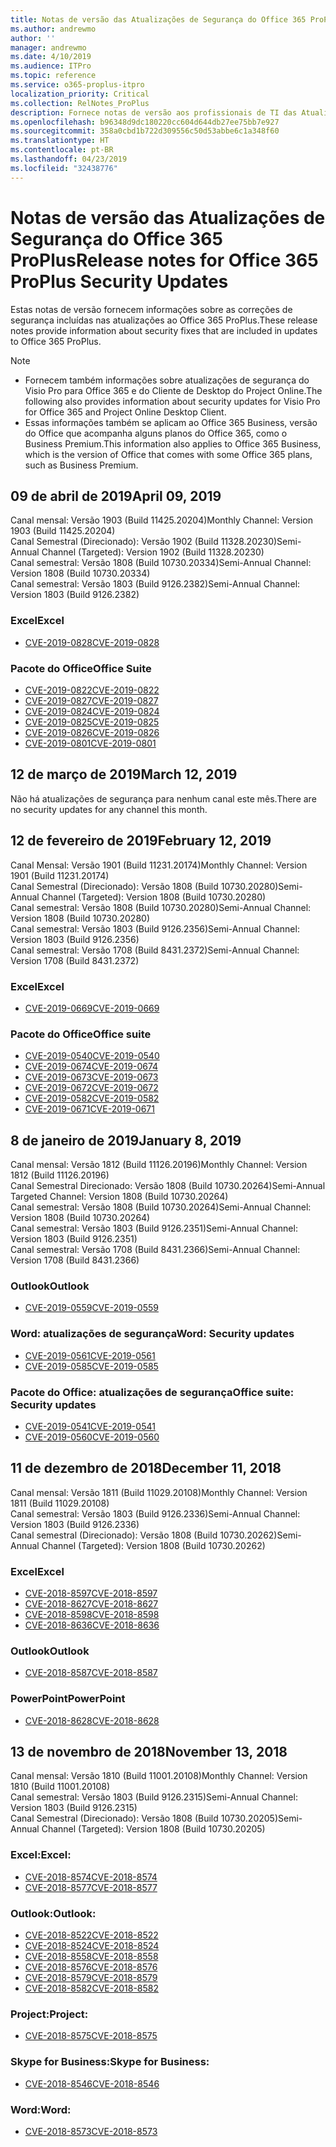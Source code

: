 ```yaml
---
title: Notas de versão das Atualizações de Segurança do Office 365 ProPlus
ms.author: andrewmo
author: ''
manager: andrewmo
ms.date: 4/10/2019
ms.audience: ITPro
ms.topic: reference
ms.service: o365-proplus-itpro
localization_priority: Critical
ms.collection: RelNotes_ProPlus
description: Fornece notas de versão aos profissionais de TI das Atualizações de Segurança do Office 365 ProPlus
ms.openlocfilehash: b96348d9dc180220cc604d644db27ee75bb7e927
ms.sourcegitcommit: 358a0cbd1b722d309556c50d53abbe6c1a348f60
ms.translationtype: HT
ms.contentlocale: pt-BR
ms.lasthandoff: 04/23/2019
ms.locfileid: "32438776"
---
```

# <a name="release-notes-for-office-365-proplus-security-updates"></a><span data-ttu-id="69586-103">Notas de versão das Atualizações de Segurança do Office 365 ProPlus</span><span class="sxs-lookup"><span data-stu-id="69586-103">Release notes for Office 365 ProPlus Security Updates</span></span>

<span data-ttu-id="69586-104">Estas notas de versão fornecem informações sobre as correções de segurança incluídas nas atualizações ao Office 365 ProPlus.</span><span class="sxs-lookup"><span data-stu-id="69586-104">These release notes provide information about security fixes that are included in updates to Office 365 ProPlus.</span></span>
 
> [!NOTE]
> - <span data-ttu-id="69586-105">Fornecem também informações sobre atualizações de segurança do Visio Pro para Office 365 e do Cliente de Desktop do Project Online.</span><span class="sxs-lookup"><span data-stu-id="69586-105">The following also provides information about security updates for Visio Pro for Office 365 and Project Online Desktop Client.</span></span>
> - <span data-ttu-id="69586-106">Essas informações também se aplicam ao Office 365 Business, versão do Office que acompanha alguns planos do Office 365, como o Business Premium.</span><span class="sxs-lookup"><span data-stu-id="69586-106">This information also applies to Office 365 Business, which is the version of Office that comes with some Office 365 plans, such as Business Premium.</span></span>
## <a name="april-09-2019"></a><span data-ttu-id="69586-107">09 de abril de 2019</span><span class="sxs-lookup"><span data-stu-id="69586-107">April 09, 2019</span></span>
<span data-ttu-id="69586-108">Canal mensal: Versão 1903 (Build 11425.20204)</span><span class="sxs-lookup"><span data-stu-id="69586-108">Monthly Channel: Version 1903 (Build 11425.20204)</span></span>  
<span data-ttu-id="69586-109">Canal Semestral (Direcionado): Versão 1902 (Build 11328.20230)</span><span class="sxs-lookup"><span data-stu-id="69586-109">Semi-Annual Channel (Targeted): Version 1902 (Build 11328.20230)</span></span>  
<span data-ttu-id="69586-110">Canal semestral: Versão 1808 (Build 10730.20334)</span><span class="sxs-lookup"><span data-stu-id="69586-110">Semi-Annual Channel: Version 1808 (Build 10730.20334)</span></span>  
<span data-ttu-id="69586-111">Canal semestral: Versão 1803 (Build 9126.2382)</span><span class="sxs-lookup"><span data-stu-id="69586-111">Semi-Annual Channel: Version 1803 (Build 9126.2382)</span></span>  

### <a name="excel"></a><span data-ttu-id="69586-112">Excel</span><span class="sxs-lookup"><span data-stu-id="69586-112">Excel</span></span>

-   [<span data-ttu-id="69586-113">CVE-2019-0828</span><span class="sxs-lookup"><span data-stu-id="69586-113">CVE-2019-0828</span></span>](https://portal.msrc.microsoft.com/pt-BR/security-guidance/advisory/CVE-2019-0828)

### <a name="office-suite"></a><span data-ttu-id="69586-114">Pacote do Office</span><span class="sxs-lookup"><span data-stu-id="69586-114">Office Suite</span></span>

-   [<span data-ttu-id="69586-115">CVE-2019-0822</span><span class="sxs-lookup"><span data-stu-id="69586-115">CVE-2019-0822</span></span>](https://portal.msrc.microsoft.com/pt-BR/security-guidance/advisory/CVE-2019-0822)
-   [<span data-ttu-id="69586-116">CVE-2019-0827</span><span class="sxs-lookup"><span data-stu-id="69586-116">CVE-2019-0827</span></span>](https://portal.msrc.microsoft.com/pt-BR/security-guidance/advisory/CVE-2019-0827)
-   [<span data-ttu-id="69586-117">CVE-2019-0824</span><span class="sxs-lookup"><span data-stu-id="69586-117">CVE-2019-0824</span></span>](https://portal.msrc.microsoft.com/pt-BR/security-guidance/advisory/CVE-2019-0824)
-   [<span data-ttu-id="69586-118">CVE-2019-0825</span><span class="sxs-lookup"><span data-stu-id="69586-118">CVE-2019-0825</span></span>](https://portal.msrc.microsoft.com/pt-BR/security-guidance/advisory/CVE-2019-0825)
-   [<span data-ttu-id="69586-119">CVE-2019-0826</span><span class="sxs-lookup"><span data-stu-id="69586-119">CVE-2019-0826</span></span>](https://portal.msrc.microsoft.com/pt-BR/security-guidance/advisory/CVE-2019-0826)
-   [<span data-ttu-id="69586-120">CVE-2019-0801</span><span class="sxs-lookup"><span data-stu-id="69586-120">CVE-2019-0801</span></span>](https://portal.msrc.microsoft.com/pt-BR/security-guidance/advisory/CVE-2019-0801)

## <a name="march-12-2019"></a><span data-ttu-id="69586-121">12 de março de 2019</span><span class="sxs-lookup"><span data-stu-id="69586-121">March 12, 2019</span></span>
<span data-ttu-id="69586-122">Não há atualizações de segurança para nenhum canal este mês.</span><span class="sxs-lookup"><span data-stu-id="69586-122">There are no security updates for any channel this month.</span></span>

## <a name="february-12-2019"></a><span data-ttu-id="69586-123">12 de fevereiro de 2019</span><span class="sxs-lookup"><span data-stu-id="69586-123">February 12, 2019</span></span>
<span data-ttu-id="69586-124">Canal Mensal: Versão 1901 (Build 11231.20174)</span><span class="sxs-lookup"><span data-stu-id="69586-124">Monthly Channel: Version 1901 (Build 11231.20174)</span></span>  
<span data-ttu-id="69586-125">Canal Semestral (Direcionado): Versão 1808 (Build 10730.20280)</span><span class="sxs-lookup"><span data-stu-id="69586-125">Semi-Annual Channel (Targeted): Version 1808 (Build 10730.20280)</span></span>   
<span data-ttu-id="69586-126">Canal semestral: Versão 1808 (Build 10730.20280)</span><span class="sxs-lookup"><span data-stu-id="69586-126">Semi-Annual Channel: Version 1808 (Build 10730.20280)</span></span>  
<span data-ttu-id="69586-127">Canal semestral: Versão 1803 (Build 9126.2356)</span><span class="sxs-lookup"><span data-stu-id="69586-127">Semi-Annual Channel: Version 1803 (Build 9126.2356)</span></span>  
<span data-ttu-id="69586-128">Canal semestral: Versão 1708 (Build 8431.2372)</span><span class="sxs-lookup"><span data-stu-id="69586-128">Semi-Annual Channel: Version 1708 (Build 8431.2372)</span></span>  


### <a name="excel"></a><span data-ttu-id="69586-129">Excel</span><span class="sxs-lookup"><span data-stu-id="69586-129">Excel</span></span>

-   [<span data-ttu-id="69586-130">CVE-2019-0669</span><span class="sxs-lookup"><span data-stu-id="69586-130">CVE-2019-0669</span></span>](https://portal.msrc.microsoft.com/pt-BR/security-guidance/advisory/CVE-2019-0669)

### <a name="office-suite"></a><span data-ttu-id="69586-131">Pacote do Office</span><span class="sxs-lookup"><span data-stu-id="69586-131">Office suite</span></span>

-   [<span data-ttu-id="69586-132">CVE-2019-0540</span><span class="sxs-lookup"><span data-stu-id="69586-132">CVE-2019-0540</span></span>](https://portal.msrc.microsoft.com/pt-BR/security-guidance/advisory/CVE-2019-0540)
-   [<span data-ttu-id="69586-133">CVE-2019-0674</span><span class="sxs-lookup"><span data-stu-id="69586-133">CVE-2019-0674</span></span>](https://portal.msrc.microsoft.com/pt-BR/security-guidance/advisory/CVE-2019-0674)
-   [<span data-ttu-id="69586-134">CVE-2019-0673</span><span class="sxs-lookup"><span data-stu-id="69586-134">CVE-2019-0673</span></span>](https://portal.msrc.microsoft.com/pt-BR/security-guidance/advisory/CVE-2019-0673)
-   [<span data-ttu-id="69586-135">CVE-2019-0672</span><span class="sxs-lookup"><span data-stu-id="69586-135">CVE-2019-0672</span></span>](https://portal.msrc.microsoft.com/pt-BR/security-guidance/advisory/CVE-2019-0672)
-   [<span data-ttu-id="69586-136">CVE-2019-0582</span><span class="sxs-lookup"><span data-stu-id="69586-136">CVE-2019-0582</span></span>](https://portal.msrc.microsoft.com/pt-BR/security-guidance/advisory/CVE-2019-0582)
-   [<span data-ttu-id="69586-137">CVE-2019-0671</span><span class="sxs-lookup"><span data-stu-id="69586-137">CVE-2019-0671</span></span>](https://portal.msrc.microsoft.com/pt-BR/security-guidance/advisory/CVE-2019-0671)

## <a name="january-8-2019"></a><span data-ttu-id="69586-138">8 de janeiro de 2019</span><span class="sxs-lookup"><span data-stu-id="69586-138">January 8, 2019</span></span>

<span data-ttu-id="69586-139">Canal mensal: Versão 1812 (Build 11126.20196)</span><span class="sxs-lookup"><span data-stu-id="69586-139">Monthly Channel: Version 1812 (Build 11126.20196)</span></span>  
<span data-ttu-id="69586-140">Canal Semestral Direcionado: Versão 1808 (Build 10730.20264)</span><span class="sxs-lookup"><span data-stu-id="69586-140">Semi-Annual Targeted Channel: Version 1808 (Build 10730.20264)</span></span>  
<span data-ttu-id="69586-141">Canal semestral: Versão 1808 (Build 10730.20264)</span><span class="sxs-lookup"><span data-stu-id="69586-141">Semi-Annual Channel: Version 1808 (Build 10730.20264)</span></span>  
<span data-ttu-id="69586-142">Canal semestral: Versão 1803 (Build 9126.2351)</span><span class="sxs-lookup"><span data-stu-id="69586-142">Semi-Annual Channel: Version 1803 (Build 9126.2351)</span></span>  
<span data-ttu-id="69586-143">Canal semestral: Versão 1708 (Build 8431.2366)</span><span class="sxs-lookup"><span data-stu-id="69586-143">Semi-Annual Channel: Version 1708 (Build 8431.2366)</span></span>  


### <a name="outlook"></a><span data-ttu-id="69586-144">Outlook</span><span class="sxs-lookup"><span data-stu-id="69586-144">Outlook</span></span>
-   [<span data-ttu-id="69586-145">CVE-2019-0559</span><span class="sxs-lookup"><span data-stu-id="69586-145">CVE-2019-0559</span></span>](https://portal.msrc.microsoft.com/pt-BR/security-guidance/advisory/CVE-2019-0559)

### <a name="word-security-updates"></a><span data-ttu-id="69586-146">Word: atualizações de segurança</span><span class="sxs-lookup"><span data-stu-id="69586-146">Word: Security updates</span></span> 
-   [<span data-ttu-id="69586-147">CVE-2019-0561</span><span class="sxs-lookup"><span data-stu-id="69586-147">CVE-2019-0561</span></span>](https://portal.msrc.microsoft.com/pt-BR/security-guidance/advisory/CVE-2019-0561)
-   [<span data-ttu-id="69586-148">CVE-2019-0585</span><span class="sxs-lookup"><span data-stu-id="69586-148">CVE-2019-0585</span></span>](https://portal.msrc.microsoft.com/pt-BR/security-guidance/advisory/CVE-2019-0585) 
 
### <a name="office-suite-security-updates"></a><span data-ttu-id="69586-149">Pacote do Office: atualizações de segurança</span><span class="sxs-lookup"><span data-stu-id="69586-149">Office suite: Security updates</span></span> 
-   [<span data-ttu-id="69586-150">CVE-2019-0541</span><span class="sxs-lookup"><span data-stu-id="69586-150">CVE-2019-0541</span></span>](https://portal.msrc.microsoft.com/pt-BR/security-guidance/advisory/CVE-2019-0541)
-   [<span data-ttu-id="69586-151">CVE-2019-0560</span><span class="sxs-lookup"><span data-stu-id="69586-151">CVE-2019-0560</span></span>](https://portal.msrc.microsoft.com/pt-BR/security-guidance/advisory/CVE-2019-0560)

## <a name="december-11-2018"></a><span data-ttu-id="69586-152">11 de dezembro de 2018</span><span class="sxs-lookup"><span data-stu-id="69586-152">December 11, 2018</span></span>
<span data-ttu-id="69586-153">Canal mensal: Versão 1811 (Build 11029.20108)</span><span class="sxs-lookup"><span data-stu-id="69586-153">Monthly Channel: Version 1811 (Build 11029.20108)</span></span>  
<span data-ttu-id="69586-154">Canal semestral: Versão 1803 (Build 9126.2336)</span><span class="sxs-lookup"><span data-stu-id="69586-154">Semi-Annual Channel: Version 1803 (Build 9126.2336)</span></span>  
<span data-ttu-id="69586-155">Canal semestral (Direcionado): Versão 1808 (Build 10730.20262)</span><span class="sxs-lookup"><span data-stu-id="69586-155">Semi-Annual Channel (Targeted): Version 1808 (Build 10730.20262)</span></span>  

### <a name="excel"></a><span data-ttu-id="69586-156">Excel</span><span class="sxs-lookup"><span data-stu-id="69586-156">Excel</span></span>

-   [<span data-ttu-id="69586-157">CVE-2018-8597</span><span class="sxs-lookup"><span data-stu-id="69586-157">CVE-2018-8597</span></span>](https://portal.msrc.microsoft.com/pt-BR/security-guidance/advisory/CVE-2018-8597)
-   [<span data-ttu-id="69586-158">CVE-2018-8627</span><span class="sxs-lookup"><span data-stu-id="69586-158">CVE-2018-8627</span></span>](https://portal.msrc.microsoft.com/pt-BR/security-guidance/advisory/CVE-2018-8627)
-   [<span data-ttu-id="69586-159">CVE-2018-8598</span><span class="sxs-lookup"><span data-stu-id="69586-159">CVE-2018-8598</span></span>](https://portal.msrc.microsoft.com/pt-BR/security-guidance/advisory/CVE-2018-8598)
-   [<span data-ttu-id="69586-160">CVE-2018-8636</span><span class="sxs-lookup"><span data-stu-id="69586-160">CVE-2018-8636</span></span>](https://portal.msrc.microsoft.com/pt-BR/security-guidance/advisory/CVE-2018-8636)

### <a name="outlook"></a><span data-ttu-id="69586-161">Outlook</span><span class="sxs-lookup"><span data-stu-id="69586-161">Outlook</span></span>

-   [<span data-ttu-id="69586-162">CVE-2018-8587</span><span class="sxs-lookup"><span data-stu-id="69586-162">CVE-2018-8587</span></span>](https://portal.msrc.microsoft.com/pt-BR/security-guidance/advisory/CVE-2018-8587)

### <a name="powerpoint"></a><span data-ttu-id="69586-163">PowerPoint</span><span class="sxs-lookup"><span data-stu-id="69586-163">PowerPoint</span></span>

-   [<span data-ttu-id="69586-164">CVE-2018-8628</span><span class="sxs-lookup"><span data-stu-id="69586-164">CVE-2018-8628</span></span>](https://portal.msrc.microsoft.com/pt-BR/security-guidance/advisory/CVE-2018-8628)

## <a name="november-13-2018"></a><span data-ttu-id="69586-165">13 de novembro de 2018</span><span class="sxs-lookup"><span data-stu-id="69586-165">November 13, 2018</span></span>
<span data-ttu-id="69586-166">Canal mensal: Versão 1810 (Build 11001.20108)</span><span class="sxs-lookup"><span data-stu-id="69586-166">Monthly Channel: Version 1810 (Build 11001.20108)</span></span>  
<span data-ttu-id="69586-167">Canal semestral: Versão 1803 (Build 9126.2315)</span><span class="sxs-lookup"><span data-stu-id="69586-167">Semi-Annual Channel: Version 1803 (Build 9126.2315)</span></span>  
<span data-ttu-id="69586-168">Canal Semestral (Direcionado): Versão 1808 (Build 10730.20205)</span><span class="sxs-lookup"><span data-stu-id="69586-168">Semi-Annual Channel (Targeted): Version 1808 (Build 10730.20205)</span></span>  

### <a name="excel"></a><span data-ttu-id="69586-169">Excel:</span><span class="sxs-lookup"><span data-stu-id="69586-169">Excel:</span></span>

-   [<span data-ttu-id="69586-170">CVE-2018-8574</span><span class="sxs-lookup"><span data-stu-id="69586-170">CVE-2018-8574</span></span>](https://portal.msrc.microsoft.com/pt-BR/security-guidance/advisory/CVE-2018-8574)
-   [<span data-ttu-id="69586-171">CVE-2018-8577</span><span class="sxs-lookup"><span data-stu-id="69586-171">CVE-2018-8577</span></span>](https://portal.msrc.microsoft.com/pt-BR/security-guidance/advisory/CVE-2018-8577)

### <a name="outlook"></a><span data-ttu-id="69586-172">Outlook:</span><span class="sxs-lookup"><span data-stu-id="69586-172">Outlook:</span></span>

-   [<span data-ttu-id="69586-173">CVE-2018-8522</span><span class="sxs-lookup"><span data-stu-id="69586-173">CVE-2018-8522</span></span>](https://portal.msrc.microsoft.com/pt-BR/security-guidance/advisory/CVE-2018-8522)
-   [<span data-ttu-id="69586-174">CVE-2018-8524</span><span class="sxs-lookup"><span data-stu-id="69586-174">CVE-2018-8524</span></span>](https://portal.msrc.microsoft.com/pt-BR/security-guidance/advisory/CVE-2018-8524)
-   [<span data-ttu-id="69586-175">CVE-2018-8558</span><span class="sxs-lookup"><span data-stu-id="69586-175">CVE-2018-8558</span></span>](https://portal.msrc.microsoft.com/pt-BR/security-guidance/advisory/CVE-2018-8558)
-   [<span data-ttu-id="69586-176">CVE-2018-8576</span><span class="sxs-lookup"><span data-stu-id="69586-176">CVE-2018-8576</span></span>](https://portal.msrc.microsoft.com/pt-BR/security-guidance/advisory/CVE-2018-8576)
-   [<span data-ttu-id="69586-177">CVE-2018-8579</span><span class="sxs-lookup"><span data-stu-id="69586-177">CVE-2018-8579</span></span>](https://portal.msrc.microsoft.com/pt-BR/security-guidance/advisory/CVE-2018-8579)
-   [<span data-ttu-id="69586-178">CVE-2018-8582</span><span class="sxs-lookup"><span data-stu-id="69586-178">CVE-2018-8582</span></span>](https://portal.msrc.microsoft.com/pt-BR/security-guidance/advisory/CVE-2018-8582)

### <a name="project"></a><span data-ttu-id="69586-179">Project:</span><span class="sxs-lookup"><span data-stu-id="69586-179">Project:</span></span>

-   [<span data-ttu-id="69586-180">CVE-2018-8575</span><span class="sxs-lookup"><span data-stu-id="69586-180">CVE-2018-8575</span></span>](https://portal.msrc.microsoft.com/pt-BR/security-guidance/advisory/CVE-2018-8575)

### <a name="skype-for-business"></a><span data-ttu-id="69586-181">Skype for Business:</span><span class="sxs-lookup"><span data-stu-id="69586-181">Skype for Business:</span></span>

-   [<span data-ttu-id="69586-182">CVE-2018-8546</span><span class="sxs-lookup"><span data-stu-id="69586-182">CVE-2018-8546</span></span>](https://portal.msrc.microsoft.com/pt-BR/security-guidance/advisory/CVE-2018-8546)

### <a name="word"></a><span data-ttu-id="69586-183">Word:</span><span class="sxs-lookup"><span data-stu-id="69586-183">Word:</span></span>

-   [<span data-ttu-id="69586-184">CVE-2018-8573</span><span class="sxs-lookup"><span data-stu-id="69586-184">CVE-2018-8573</span></span>](https://portal.msrc.microsoft.com/pt-BR/security-guidance/advisory/CVE-2018-8573)